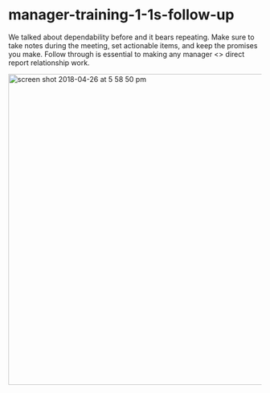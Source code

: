 # manager-training-1-1s-follow-up

We talked about dependability before and it bears repeating. Make sure to take notes during the meeting, set actionable items, and keep the  promises you make. Follow through is essential to making any manager <> direct report relationship work. 

<img width="619" alt="screen shot 2018-04-26 at 5 58 50 pm" src="https://user-images.githubusercontent.com/18661767/39334181-a1dd0b44-497b-11e8-903c-41061ba102c3.png">
